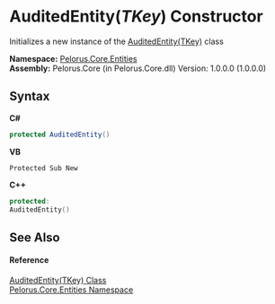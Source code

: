 # AuditedEntity(*TKey*) Constructor 
 

Initializes a new instance of the <a href="7E472187">AuditedEntity(TKey)</a> class

**Namespace:**&nbsp;<a href="20086FC9">Pelorus.Core.Entities</a><br />**Assembly:**&nbsp;Pelorus.Core (in Pelorus.Core.dll) Version: 1.0.0.0 (1.0.0.0)

## Syntax

**C#**<br />
``` C#
protected AuditedEntity()
```

**VB**<br />
``` VB
Protected Sub New
```

**C++**<br />
``` C++
protected:
AuditedEntity()
```


## See Also


#### Reference
<a href="7E472187">AuditedEntity(TKey) Class</a><br /><a href="20086FC9">Pelorus.Core.Entities Namespace</a><br />
